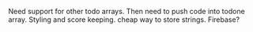Need support for other todo arrays. Then need to push code into todone array. Styling and score keeping. cheap way to store strings. Firebase?
